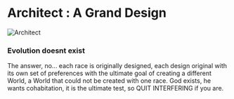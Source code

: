 # Architect : A Grand Design

![Architect](http://vocebonita.xyz/images/architect_fb_cover.png)


### Evolution doesnt exist 

The answer, no...  each race is originally designed, each design original with its own set of preferences 
with the ultimate goal of creating a different World, a World that could not be created with one race. 
God exists, he wants cohabitation, it is the ultimate test, so QUIT INTERFERING if you are.
